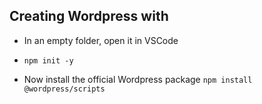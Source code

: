 ## Creating Wordpress with 
- In an empty folder, open it in VSCode
- `npm init -y`

- Now install the official Wordpress package
`npm install @wordpress/scripts`


